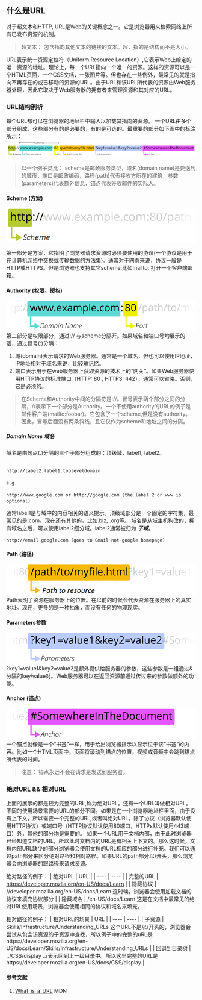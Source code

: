 ## 什么是URL

对于超文本和HTTP, URL是Web的关键概念之一。它是浏览器用来检索网络上所有已发布资源的机制。

> 超文本： 包含指向其他文本的链接的文本。超，指的是结构而不是大小。

URL表示统一资源定位符（Uniform Resource Location）,它表示Web上给定的唯一资源的地址。理论上，每一个URL指向一个唯一的资源。这样的资源可以是一个HTML页面，一个CSS文档，一张图片等。但也存在一些例外，最常见的就是指向不再存在的或已移动的资源的URL。由于URL和该URL所代表的资源由Web服务器处理，因此它取决于Web服务器的拥有者来管理资源和其对应的URL。

### URL结构剖析
每个URL都可以在浏览器的地址栏中输入以加载其指向的资源。
一个URL由多个部分组成，这些部分有的是必要的，有的是可选的。最重要的部分如下图中的标注所示：
![](./assets/mdn-url-all.png)

> 以一个例子类比： scheme是邮政服务类型，域名(domain name)是要送到的城市，端口是邮政编码，路径(path)代表接收方所在的建筑，参数(parameters)代表额外信息，锚点代表签收邮件的实际人。

#### Scheme (方案)

![](./assets/mdn-url-protocol.png)

第一部分是方案，它指明了浏览器请求资源时必须要使用的协议(一个协议是用于在计算机网络中交换或传输数据的方法集)。通常对于网页来说，协议一般是HTTP或HTTPS。但是浏览器也支持其它scheme,比如mailto: 打开一个客户端邮箱。

#### Authority (权限、授权)
![](./assets/mdn-url-authority.png)
第二部分是权限部分，通过:// 与scheme分隔开。如果域名和端口号均展示的话，通过冒号(:)分隔：
1. 域(domain)表示请求的Web服务器。通常是一个域名，但也可以使用IP地址，IP地址相对于域名来说，比较难记忆。
2. 端口表示用于在web服务器上获取资源的技术上的“网关”。如果Web服务器使用HTTP协议的标准端口（HTTP: 80 , HTTPS: 442），通常可以省略。否则，它是必须的。

> 在Schema和Authority中间的分隔符是://。冒号表示两个部分之间的分隔，//表示下一个部分是Authority。一个不使用authority的URL的例子是邮件客户端(mailto:foobar)。它包含了一个scheme,但是没有authority。因此，冒号后面没有两条斜线，且它仅作为scheme和地址之间的分隔。

##### Domain Name 域名
域名是由句点(.)分隔的三个子部分组成的：顶级域，label1, label2。
```

http://label2.label1.topleveldomain

e.g.

http://www.google.com or http://google.com (the label 2 or www is optional)

```
通常label1是与域中的内容相关的语义提示。顶级域部分是一个固定的字符集，最常见的是.com。现在还有其他的，比如.biz, .org等。
域名是从域主机狗改的，拥有域名之后，可以使用label2细分域。label2通常被归为 ***子域***。
```
http://email.google.com (goes to Gmail not google homepage)

```


#### Path (路径)
![](./assets/mdn-url-path@x2.png)
Path表明了资源在服务器上的位置。在以前的时候会代表资源在服务器上的真实地址。现在，更多的是一种抽象，而没有任何的物理现实。

#### Parameters参数
![](./assets/mdn-url-parameters@x2.png)
?key1=value1&key2=value2是额外提供给服务器的参数，这些参数是一组通过&分隔的key/value对。Web服务器可以在返回资源前通过传过来的参数做额外的功能。

#### Anchor (锚点)
![](./assets/mdn-url-anchor@x2.png)
一个锚点就像是一个“书签”一样，用于给出浏览器指示以显示位于该“书签”的内容。比如一个HTML页面中，页面将滚动到锚点的位置，视频或音频中会跳到锚点所代表的时间。
> 注意： 锚点永远不会在请求是发送到服务器。

### 绝对URL && 相对URL
上面的展示的都是较为完整的URL,称为绝对URL。还有一个URL叫做相对URL。不同的使用场景需要的URL的部分不同。如果是在一个浏览器地址栏里面，由于没有上下文，所以需要一个完整的URL,或者叫绝对URL。除了协议（浏览器默认使用HTTP协议）或端口号（HTTP协议默认使用80端口，HTTPs默认使用443端口）外，其他的部分均是需要的。
如果一个URL用于文档内部，由于此时浏览器已经知道文档的URL，所以此时文档内的URL是有相关上下文的。那么这时候，文档内部URL缺少的部分浏览器会使用文档的URL相应的部分进行补充。我们可以通过path部分来区分绝对路径和相对路径。如果URL的path部分以/开头，那么浏览器会向浏览器的跟路径来请求资源。

绝对路径的例子：
| 绝对URL | URL |
| ---- | ---- |
| 完整的URL | https://developer.mozlla.org/en-US/docs/Learn |
| 隐藏协议 | //developer.mozilla.org/en-US/docs/Learn 这时候，浏览器会使用加载文档的协议来填充协议部分 |
| 隐藏域名 | /en-US/docs/Learn 这是在文档中最常见的绝对URL使用场景，浏览器会使用相同的协议和域名来填充。 |


相对路径的例子：
| 相对URL的场景 | URL |
| ---- | ---- |
| 子资源 | Skills/Infrastructure/Understanding_URLs 这个URL不是以/开头的，浏览器会尝试从包含该资源的子资源中查找，所以例子中的完整的uRL是https://developer.mozilla.org/en-US/docs/Learn/Skills/Infrastructure/Understanding_URLs |
| 回退到目录树 | ../CSS/display ../表示回到上一级目录中。所以这里完整的URL是https://developer.mozilla.org/en-US/docs/CSS/display |







#### 参考文献
1. [What_is_a_URL](https://developer.mozilla.org/en-US/docs/Learn/Common_questions/What_is_a_URL) MDN
